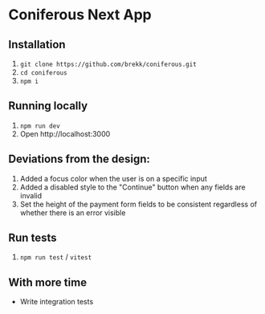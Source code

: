 # Coniferous Next App

## Installation

1. `git clone https://github.com/brekk/coniferous.git`
2. `cd coniferous`
3. `npm i`

## Running locally

1. `npm run dev`
2. Open http://localhost:3000

## Deviations from the design:

1. Added a focus color when the user is on a specific input
2. Added a disabled style to the "Continue" button when any fields are invalid
3. Set the height of the payment form fields to be consistent regardless of whether there is an error visible

## Run tests

1. `npm run test` / `vitest`

## With more time

* Write integration tests
